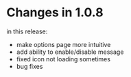 # Changes in 1.0.8

in this release:

- make options page more intuitive
- add ability to enable/disable message
- fixed icon not loading sometimes
- bug fixes
